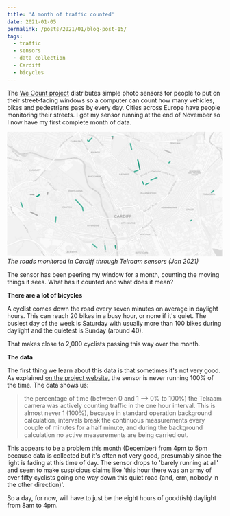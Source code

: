 ```yaml
---
title: 'A month of traffic counted'
date: 2021-01-05
permalink: /posts/2021/01/blog-post-15/
tags:
  - traffic
  - sensors
  - data collection
  - Cardiff
  - bicycles
---
```

The [We Count project](https://telraam.net/en/what-is-telraam) distributes simple photo sensors for people to put on their street-facing windows so a computer can count how many vehicles, bikes and pedestrians pass by every day. Cities across Europe have people monitoring their streets. I got my sensor running at the end of November so I now have my first complete month of data.

![Cardiff streets where monitoring is taking place](/images/map_traffic.jpg)
*The roads monitored in Cardiff through Telraam sensors (Jan 2021)*

The sensor has been peering my window for a month, counting the moving things it sees. What has it counted and what does it mean?


**There are a lot of bicycles**

A cyclist comes down the road every seven minutes on average in daylight hours. This can reach 20 bikes in a busy hour, or none if it's quiet. The busiest day of the week is Saturday with usually more than 100 bikes during daylight and the quietest is Sunday (around 40).

That makes close to 2,000 cyclists passing this way over the month.


**The data**

The first thing we learn about this data is that sometimes it's not very good. As explained [on the project website](https://telraam.zendesk.com/hc/en-us/articles/360027325572-Want-more-data-Telraam-API), the sensor is never running 100% of the time. The data shows us:

> the percentage of time (between 0 and 1 –> 0% to 100%) the Telraam camera was actively counting traffic in the one hour interval. This is almost never 1 (100%), because in standard operation background calculation, intervals break the continuous measurements every couple of minutes for a half minute, and during the background calculation no active measurements are being carried out.

This appears to be a problem this month (December) from 4pm to 5pm because data is collected but it's often not very good, presumably since the light is fading at this time of day. The sensor drops to 'barely running at all' and seem to make suspicious claims like 'this hour there was an army of over fifty cyclists going one way down this quiet road (and, erm, nobody in the other direction)'.

So a day, for now, will have to just be the eight hours of good(ish) daylight from 8am to 4pm.
